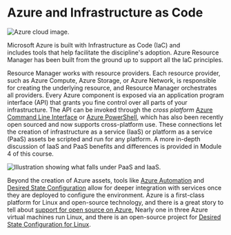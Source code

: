 # Azure and Infrastructure as Code  

![Azure cloud image.](../../Linked_Image_Files//0.2.2.png)

Microsoft Azure is built with Infrastructure as Code (IaC) and includes tools that help facilitate the discipline's adoption. Azure Resource Manager has been built from the ground up to support all the IaC principles.

Resource Manager works with resource providers. Each resource provider, such as Azure Compute, Azure Storage, or Azure Network, is responsible for creating the underlying resource, and Resource Manager orchestrates all providers. Every Azure component is exposed via an application program interface (API) that grants you fine control over all parts of your infrastructure. The API can be invoked through the *cross platform* [Azure Command Line Interface](https://azure.microsoft.com/en-us/documentation/articles/xplat-cli-install/) or [Azure PowerShell](https://azure.microsoft.com/en-us/documentation/articles/powershell-install-configure/), which has also been recently open sourced and now supports cross-platform use. These connections let the creation of infrastructure as a service (IaaS) or platform as a service (PaaS) assets be scripted and run for any platform. A more in-depth discussion of IaaS and PaaS benefits and differences is provided in Module 4 of this course.

![Illustration showing what falls under PaaS and IaaS.](../../Linked_Image_Files//0.2.3.png)

Beyond the creation of Azure assets, tools like [Azure Automation](https://azure.microsoft.com/en-us/services/automation/) and [Desired State Configuration](https://msdn.microsoft.com/en-us/PowerShell/dsc/overview) allow for deeper integration with services once they are deployed to configure the environment. Azure is a first-class platform for Linux and open-source technology, and there is a great story to tell about [support for open source on Azure.](https://azure.microsoft.com/en-us/blog/expanding-linux-and-oss-support-on-azure/) Nearly one in three Azure virtual machines run Linux, and there is an open-source project for [Desired State Configuration for Linux](https://github.com/Microsoft/PowerShell-DSC-for-Linux/releases).
